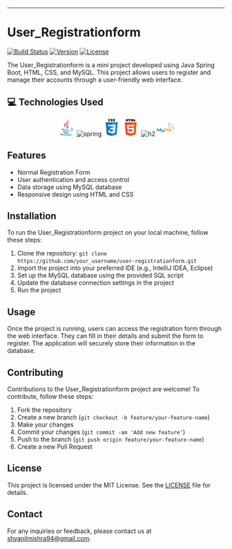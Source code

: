 
---

# User_Registrationform

[![Build Status](https://img.shields.io/badge/build-passing-brightgreen)](link_to_build_status)
[![Version](https://img.shields.io/badge/version-1.0-blue)](link_to_version)
[![License](https://img.shields.io/badge/license-MIT-red)](link_to_license)

The User_Registrationform is a mini project developed using Java Spring Boot, HTML, CSS, and MySQL. This project allows users to register and manage their accounts through a user-friendly web interface.



## 💻 Technologies Used

<p align="center">
  <img src="https://raw.githubusercontent.com/devicons/devicon/master/icons/java/java-original.svg" alt="java" width="40" height="40"/>
  <img src="https://www.vectorlogo.zone/logos/springio/springio-icon.svg" alt="spring" width="40" height="40"/>
  <img src="https://raw.githubusercontent.com/devicons/devicon/master/icons/css3/css3-original-wordmark.svg" alt="css3" width="40" height="40"/>
  <img src="https://raw.githubusercontent.com/devicons/devicon/master/icons/html5/html5-original-wordmark.svg" alt="html5" width="40" height="40"/>
  <img src="https://miro.medium.com/v2/resize:fit:1400/format:webp/0*2YKMGT_H6d3fl14L.png" alt="h2" width="40" height="40"/>
  <a href="https://www.mysql.com/" target="_blank" rel="noreferrer"> <img src="https://raw.githubusercontent.com/devicons/devicon/master/icons/mysql/mysql-original-wordmark.svg" alt="mysql" width="40" height="40"/> </a>
</p>

## Features

- Normal Registration Form
- User authentication and access control
- Data storage using MySQL database
- Responsive design using HTML and CSS

## Installation

To run the User_Registrationform project on your local machine, follow these steps:

1. Clone the repository: `git clone https://github.com/your_username/user-registrationform.git`
2. Import the project into your preferred IDE (e.g., IntelliJ IDEA, Eclipse)
3. Set up the MySQL database using the provided SQL script
4. Update the database connection settings in the project
5. Run the project

## Usage

Once the project is running, users can access the registration form through the web interface. They can fill in their details and submit the form to register. The application will securely store their information in the database.

## Contributing

Contributions to the User_Registrationform project are welcome! To contribute, follow these steps:

1. Fork the repository
2. Create a new branch (`git checkout -b feature/your-feature-name`)
3. Make your changes
4. Commit your changes (`git commit -am 'Add new feature'`)
5. Push to the branch (`git push origin feature/your-feature-name`)
6. Create a new Pull Request

## License

This project is licensed under the MIT License. See the [LICENSE](link_to_license) file for details.

## Contact

For any inquiries or feedback, please contact us at shyanilmishra94@gmail.com.
